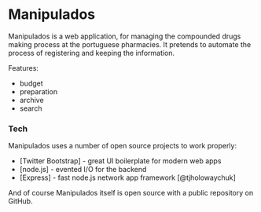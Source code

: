 # Manipulados

Manipulados is a web application, for managing the compounded drugs making process at the portuguese pharmacies. It pretends to automate the process of registering and keeping the information.

Features:
- budget
- preparation
- archive
- search

### Tech

Manipulados uses a number of open source projects to work properly:

* [Twitter Bootstrap] - great UI boilerplate for modern web apps
* [node.js] - evented I/O for the backend
* [Express] - fast node.js network app framework [@tjholowaychuk]


And of course Manipulados itself is open source with a public repository
 on GitHub.
